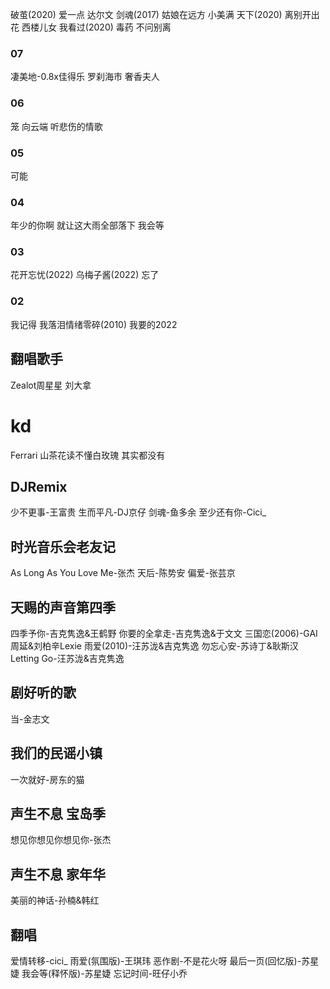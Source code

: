 破茧(2020)
爱一点
达尔文
剑魂(2017)
姑娘在远方
小美满
天下(2020)
离别开出花
西楼儿女
我看过(2020)
毒药
不问别离
### 07
凄美地-0.8x佳得乐
罗刹海市
奢香夫人
### 06
笼
向云端
听悲伤的情歌
### 05
可能
### 04
年少的你啊
就让这大雨全部落下
我会等
### 03
花开忘忧(2022)
乌梅子酱(2022)
忘了
### 02
我记得
我落泪情绪零碎(2010)
我要的2022
## 翻唱歌手
Zealot周星星
刘大拿
# kd
Ferrari
山茶花读不懂白玫瑰
其实都没有
## DJRemix
少不更事-王富贵
生而平凡-DJ京仔
剑魂-鱼多余
至少还有你-Cici_
## 时光音乐会老友记
As Long As You Love Me-张杰
天后-陈势安
偏爱-张芸京
## 天赐的声音第四季
四季予你-吉克隽逸&王鹤野
你要的全拿走-吉克隽逸&于文文
三国恋(2006)-GAI周延&刘柏辛Lexie
雨爱(2010)-汪苏泷&吉克隽逸
勿忘心安-苏诗丁&耿斯汉
Letting Go-汪苏泷&吉克隽逸
## 剧好听的歌
当-金志文
## 我们的民谣小镇
一次就好-房东的猫
## 声生不息 宝岛季
想见你想见你想见你-张杰
## 声生不息 家年华
美丽的神话-孙楠&韩红
## 翻唱
爱情转移-cici_
雨爱(氛围版)-王琪玮
恶作剧-不是花火呀
最后一页(回忆版)-苏星婕
我会等(释怀版)-苏星婕
忘记时间-旺仔小乔